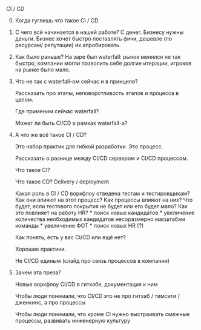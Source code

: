 CI / CD

0. Когда гуглишь что такое CI / CD

1. С чего всё начинается в нашей работе?
	С денег. Бизнесу нужны деньги. Бизнес хочет быстро поставлять фичи, дешевле (по ресурсам/ репутации) их апробировать.

2. Как было раньше?
	На заре был waterfall: рынок менялся не так быстро, компании могли позволить себе долгие итерации, игроков на рынке было мало.

3. Что не так с waterfall-ом сейчас и в принципе?
	
	Рассказать про этапы, неповоротливость этапов и процесса в целом.

	Где применим сейчас waterfall? 

	Может ли быть CI/CD в рамках waterfall-а?

4. А что же всё такое CI / CD?

	Это набор практик для гибкой разработки. Это процесс.

	Рассказать о разнице между CI/CD сервером и CI/CD процессом.

	Что такое CI?

	Что такое CD? Delivery / deployment

	Какая роль в CI / CD воркфлоу отведена тестам и тестировщикам?
	Как они влияют на этот процесс?
		Как процессы влияют на них?
		Что будет, если тестового покрытия не будет или его будет мало?
		Как это повлияет на работу HR?
			* поиск новых кандидатов
			* увеличение количества необходимых кандидатов несоразмерно масштабам команды
			* увеличение ФОТ
			* поиск новых HR (?)

	Как понять, есть у вас CI/CD или ещё нет?

	Хорошие практики.

	Не CI/CD единым (слайд про связь процессов в компании)

5. Зачем эта преза?

	Новые воркфлоу CI/CD в гитхабе, документация к ним

	Чтобы люди понимали, что CI/CD это не про гитхаб / тимсити / дженкинс, а про процессы

	Чтобы люди понимали, что кроме CI нужно выстраивать смежные процессы, развивать инженерную культуру
